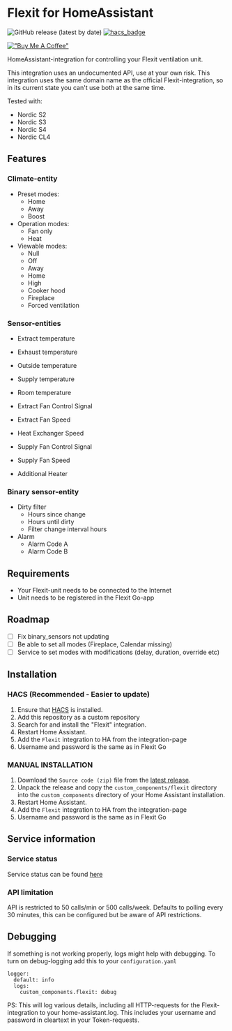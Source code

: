 # Flexit for HomeAssistant

![GitHub release (latest by date)](https://img.shields.io/github/v/release/sindrebroch/ha-flexit?style=flat-square)
[![hacs_badge](https://img.shields.io/badge/HACS-Custom-41BDF5.svg)](https://github.com/hacs/integration)

[!["Buy Me A Coffee"](https://www.buymeacoffee.com/assets/img/custom_images/orange_img.png)](https://www.buymeacoffee.com/sindrebroch)

HomeAssistant-integration for controlling your Flexit ventilation unit. 

This integration uses an undocumented API, use at your own risk. This integration uses the same domain name as the official Flexit-integration, so in its current state you can't use both at the same time.

Tested with: 
- Nordic S2
- Nordic S3 
- Nordic S4
- Nordic CL4

## Features
### Climate-entity
- Preset modes:     
  - Home
  - Away
  - Boost
- Operation modes:  
  - Fan only
  - Heat
- Viewable modes:
  - Null
  - Off
  - Away
  - Home
  - High
  - Cooker hood
  - Fireplace
  - Forced ventilation

### Sensor-entities
- Extract temperature
- Exhaust temperature
- Outside temperature
- Supply temperature
- Room temperature

- Extract Fan Control Signal
- Extract Fan Speed
- Heat Exchanger Speed
- Supply Fan Control Signal
- Supply Fan Speed
- Additional Heater

### Binary sensor-entity
- Dirty filter
   - Hours since change
   - Hours until dirty 
   - Filter change interval hours
- Alarm 
    - Alarm Code A
    - Alarm Code B

## Requirements
- Your Flexit-unit needs to be connected to the Internet
- Unit needs to be registered in the Flexit Go-app

## Roadmap
- [ ] Fix binary_sensors not updating
- [ ] Be able to set all modes (Fireplace, Calendar missing)
- [ ] Service to set modes with modifications (delay, duration, override etc)

## Installation

### HACS (Recommended - Easier to update)

1. Ensure that [HACS](https://hacs.xyz/) is installed.
2. Add this repository as a custom repository
3. Search for and install the "Flexit" integration.
4. Restart Home Assistant.
5. Add the `Flexit` integration to HA from the integration-page
6. Username and password is the same as in Flexit Go

### MANUAL INSTALLATION

1. Download the `Source code (zip)` file from the
   [latest release](https://github.com/sindrebroch/ha-flexit/releases/latest).
2. Unpack the release and copy the `custom_components/flexit` directory
   into the `custom_components` directory of your Home Assistant
   installation.
3. Restart Home Assistant.
4. Add the `Flexit` integration to HA from the integration-page
5. Username and password is the same as in Flexit Go

## Service information

### Service status
Service status can be found [here](https://status.climatixic.com/)

### API limitation
API is restricted to 50 calls/min or 500 calls/week. Defaults to polling every 30 minutes, this can be configured but be aware of API restrictions. 

## Debugging
If something is not working properly, logs might help with debugging. To turn on debug-logging add this to your `configuration.yaml`
```
logger:
  default: info
  logs:
    custom_components.flexit: debug
```
PS: This will log various details, including all HTTP-requests for the Flexit-integration to your home-assistant.log. This includes your username and password in cleartext in your Token-requests.
